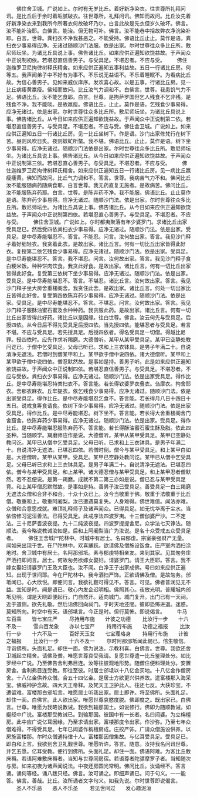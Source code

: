 <!-- { "loadSidebar": true } -->
　　佛住舍卫城。广说如上。尔时有无岁比丘。着好新净染衣。往世尊所礼拜问讯。是比丘后于余时着垢腻破衣。往世尊所。礼拜问讯。佛知而故问。比丘汝先着好新净染衣来到我所今所著衣何故破坏乃尔。白言此故是先衣但岁久破坏。佛言。汝不能补治耶。白佛言。能治。但无物可补。佛言。汝不能巷中拾故弊衣净浣染补耶。白言。世尊。粪扫衣不净我甚恶之。不能受持。佛语比丘止止。莫作是语。粪扫衣少事易得应净。无诸过随顺沙门法服。依是出家。尔时世尊往众多比丘所。敷尼师坛坐。为诸比丘具说上事。佛告诸比丘。如来应供正遍知欲饶益故。于声闻众中正说制初依。若堪忍直信善男子。与受具足。不堪忍者。不应与受。
　　佛住迦维罗卫尼拘律树释氏精舍。如来应供正遍知五事利益故。五日一行诸比丘房。何等五。我声闻弟子中不好有为事不。不乐说无益语不。不乐着睡眠不。为看病比丘故。为信心善男子。见如来威仪庠序。发欢喜心故。以是五事。行诸比丘房。见一比丘病痿黄羸瘦。佛知而故问。比丘汝气力调和不。白佛言。世尊。我患饥气力不足。佛语比丘。汝不能乞食耶。白言。世尊。是拘萨罗国但乞人残食不乞非残。是残食不净。我不能啖。是故羸瘦。佛语比丘。止止。莫作是语。乞残食少事易得。应净无诸过。依是出家。尔时世尊往众多比丘所。敷尼师坛坐。为诸比丘具说上事。佛告诸比丘。从今日如来应供正遍知欲饶益故。于声闻众中正说制第二依。若堪忍直信善男子。与受具足。不堪忍者。不应与受。佛住舍卫城。广说如上。如来应供正遍知五日一行诸比丘房。见一比丘坐树下。作是语。沙门出家修梵行在树下苦。昼则风吹日炙。夜则蚊虻所螫。我不堪。佛语比丘。止止。莫作是语。树下坐少事易得。应净无诸过。随顺沙门法依是出家。尔时世尊往众多比丘所。敷尼师坛坐。为诸比丘具说上事。佛告诸比丘。从今日如来应供正遍知欲饶益故。于声闻众中正说制第三依。若堪忍直心善男子。与受具足。不堪忍者。不应与受。
　　佛住迦维罗卫尼拘律树释氏精舍。如来应供正遍知五日一行诸比丘房。见一病比丘羸瘦痿黄。佛知而故问。比丘气力调和不。答言。世尊。我病苦气力不和。佛问比丘汝不能服随病药随病食耶。白言世尊。我无药直复无施者。是故病苦。佛问比丘。汝不能服陈弃药耶。白言。世尊。是陈弃药不净。我不能服。佛语比丘。止止莫作是语。陈弃药少事易得。应净无诸过。随顺沙门法。依是出家。尔时世尊往众多比丘所。敷尼师坛坐。为诸比丘具说上事。佛告诸比丘。从今日如来应供正遍知欲饶益故。于声闻众中正说制第四依。若堪忍直心善男子。与受具足。不堪忍者。不应与受。
　　佛住舍卫城。广说如上。尔时都夷聚落有年少婆罗门。求诸比丘出家受具足已。然后受四依粪扫衣少事易得。应净无诸过。随顺沙门法。依是出家。受具足。是中尽寿能堪忍不。答言。不能忍。问言。汝何故出家。答言。我见沙门释子着好细轻衣。我贪着此衣。是故出家。诸比丘言。何有一切比丘出家皆得此好衣。复授第二依乞残食少事易得。应净无诸过。随顺沙门法。依是出家。受具足。是中尽寿能堪忍不。答言。我不堪忍。问言。汝何故出家。答言。我见沙门释子食白粳米饭。种种饼肉饮食。我贪此好食。是故出家。诸比丘言。何有一切比丘出家皆得此好食。复受第三依树下坐少事易得。应净无诸过。随顺沙门法。依是出家。受具足。是中尽寿能堪忍不。答言。不堪忍。诸比丘言。汝何故出家。答言。我见沙门释子坐大房舍重楼阁舍。我贪住此舍。是故出家。诸比丘言。何处一切出家比丘皆得此好舍。复受第四依陈弃药少事易得。应净无诸过。随顺沙门法。依是出家。受具足。是中尽寿能堪忍不。答言。不堪忍。问言。汝何故出家。答言。我见沙门释子服酥油蜜石蜜及余种种药。我贪服此药。是故出家。诸比丘言。何有一切比丘出家皆得此好药。诸比丘以是因缘。往白世尊。佛言。汝云何先与受具足。后授四依。从今日后不得先受具足后授四依。当先授四依。能堪忍者与受具足。若言不堪。不应与受具足。若先授具足。后授四依者。得名受具足一切僧。得越比尼罪。授四依时。应先作求听羯磨。大德僧听。某甲从某甲受具足。某甲已空静处教问讫已。于僧中乞受具足。父母已听已。求和上三衣钵具。是男子年满二十。自说清净无遮法。若僧时到僧某甲和上。某甲欲于僧中说四依。诸大德僧听。某甲和上某甲欲于僧中说四依。僧忍默然故。是事如是持。善男子听。此是如来应供正遍知欲饶益故。于声闻众中正说制四依。若堪忍直信善男子。与受具足。不堪忍者。不应与受依。粪扫衣少事易得。应净无诸过。随顺沙门法。依是出家受具足。得作比丘。是中尽寿能堪忍持粪扫衣不。答言能。若长得钦婆罗衣叠衣。刍摩衣。拘舍耶衣。舍那衣麻衣。丘牟提衣。依乞残食少事易得。应净无诸过。随顺沙门法。依是出家受具足。得作比丘。是中尽寿能堪忍乞食不。答言能。若长得月八日十四日十五日。说戒食筹食请食。依树下坐少事易得。应净无诸过。随顺沙门法。依是出家受具足。得作比丘。是中尽寿能堪忍。树下坐不。答言能。若长得大舍重楼阁舍门舍窟舍。依陈弃药少事易得。应净无诸过。随顺沙门法。依是出家。受具足。得作比丘。是中尽寿能堪忍服陈弃药不。答言能。若长得酥油蜜石蜜生酥及脂。依此四圣种。当随顺学。羯磨师应作是说。大德僧听。某甲从某甲受具足。某甲已空静处教问讫。某甲已从僧中乞受具足。父母已听。已求和上三衣钵具。是男子年满二十。自说清净无遮法。已堪忍四依。若僧时倒。僧今与某甲受具足。和上某甲白如是。大德僧听。某甲从某甲。受具足。某甲已空静处教问讫。某甲已从僧中乞受具足。父母已听已求和上三衣钵具足。是男子年满二十。自说清净无遮法。已堪忍四依。僧今与某甲受具足。和上某甲。诸大德忍僧与某甲受具足。和上某甲忍者僧默然。若不忍便说。是第一羯磨。成就不第二第三亦如是说。僧已忍与某甲受具足竟。和上某甲僧忍默然故。是事如是持。善男子汝已受具足。善受具足一白三羯磨无遮法众僧和合非不和合。十众十众已上。汝今当敬重于佛。敬重于法敬重于比丘僧。敬重和上。敬重阿阇梨。汝已遭遇莫复失。人身难得。佛世难值。闻法亦难。众僧和合意愿成就。难顶礼释师子及诸声闻众。已得具足。如无忧华离于尘水。当依傍修习泥洹善法。已得受具足。此戒序法四波罗夷。十三僧伽婆尸沙。二不定法。三十尼萨耆波夜提。九十二纯波夜提。四波罗提提舍尼。众学法七灭诤法。随顺法。我今略说教诫汝如是。后和上阿阇梨当广为汝说。是名十众受戒五众受具足者。
　　佛住王舍城尸陀林中。时城中有居士。名曰郁虔。宗室豪强财产无量。闻如来出现于世。在尸陀林中。欢喜踊跃。欲请佛及僧施设饭食。庄严室内洒扫涂地时。舍卫城中有居士。名阿那邠坻。素与郁虔特相亲友。来到其家。见其匆务庄严洒扫即问言。居士。何故匆务欲嫁女娶妇。请婆罗门。请王大臣耶。答言。我不嫁女娶妇请婆罗门王及大臣也。汝不闻。白净王子出家成佛。号曰如来应供正遍知。出现于世间耶。今在尸陀林中。我今洒扫严饰。正欲请佛及僧。是故匆务。邠坻闻已。心大欣悦。即便问言。我欲礼觐可得见不。答言。可见。佛者普润见无不益。宜知是时。闻是语已。敬心内发企迟明相。佛照其心。夜放光明。普耀城内邠坻见明。谓是天晓即便起行。门自然开。适向城门。城门复开。出门已有一天祠。近于道侧。欲先礼敬。然后诣佛回向祠门。于时天地还闇。彼即恐怖进退。迷惑。莫知所向。时空中有天。语邠坻言。今正是时。但行莫怖。即说偈言。
　　牛马车百乘　　皆七宝庄严
　　尽持用布施　　计彼之功德
　　比汝行一步　　十六不及一
　　雪山百龙象　　亦以七宝严
　　持用行布施　　功德之福报
　　比汝行一步　　十六不及一
　　百好天玉女　　七宝璎珞身
　　持用行布施　　计彼之福报
　　比汝行一步　　十六不及一
　　尔时阿那邠坻闻此偈已。倍生敬信。寻诣佛所。头面礼足。却住一面。佛为说法。示教利喜。白佛言。世尊。我欲还舍卫城起立精舍。请佛及僧。唯愿世尊哀受我请。复愿世尊遣一比丘鉴理处分。如比罗经中广说。乃至佛告舍利弗目连。汝等往彼观地形势。随僧住便料理处分。安置房舍。舍利弗目连受教。即往至彼。时居士邠坻以十八亿金买地。十八亿金作僧房舍。十八亿金供养众僧。合五十四亿金。是居士方欲更兴供养故。遣富楼那入海采宝。佛威神护念故。四大天王帝释。及梵天王卫护此人。往还七反。大获珍宝。不遭留难。富楼那白邠坻言。唯愿居士听我出家。居士即许。将至佛所。头面礼足。却住一面。白佛言。此人欲出家。唯愿世尊哀愍度脱。佛即度之。既出家已。白佛言。世尊。唯愿为我略说教诫。我欲到输那国土。如说修行。佛即为随顺教诫。如綖经中广说。富楼那受教诫已。到输那国。彼国中有一长者。名曰闼婆。为立栴檀房。此中应广说亿耳因缘。乃至求请出家。富楼那度令出家。作沙弥。乃至七年众僧难得。不得受具足。七年已闼婆作栴檀房成。庄挍严饰。广请众僧施设供养。以房施富楼那。尔时众僧通持律十人。富楼那因僧集故。与亿耳受具足。受具足已。即白和上言。我欲到舍卫礼觐世尊。唯愿听许。答言。随意。汝持我名问讯世尊。并乞五愿。亿耳受教。便行到佛所。头面礼足。却住一面。佛语阿难。为客比丘敷床褥。若语阿难敷床褥者。当知与世尊同房宿。若语尊者陀骠摩罗子者。当知随次与房。如来初夜为诸声闻说法。中夜还房圆光常明。佛问比丘。汝诵经不。答言诵。诵何等经。诵八跋只经。佛言。汝可诵之。即细声诵已。问于句义。一一能答。佛言。善哉。比丘。汝所诵者文字句义。如我先说。尔时世尊即说偈言。
　　圣人不乐恶　　恶人不乐圣
　　若见世间过　　发心趣泥洹
